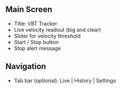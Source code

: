 ## Main Screen

- Title: VBT Tracker
- Live velocity readout (big and clear)
- Slider for velocity threshold
- Start / Stop button
- Stop alert message

## Navigation
- Tab bar (optional): Live | History | Settings
